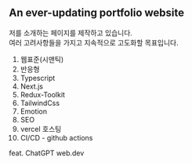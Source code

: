 An ever-updating portfolio website
---

저를 소개하는 페이지를 제작하고 있습니다.  
여러 고려사항들을 가지고 지속적으로 고도화할 목표입니다.

1. 웹표준(시맨틱)
2. 반응형
3. Typescript
4. Next.js
5. Redux-Toolkit
6. TailwindCss
7. Emotion
8. SEO
9. vercel 호스팅 
10. CI/CD - github actions

feat. ChatGPT
web.dev
